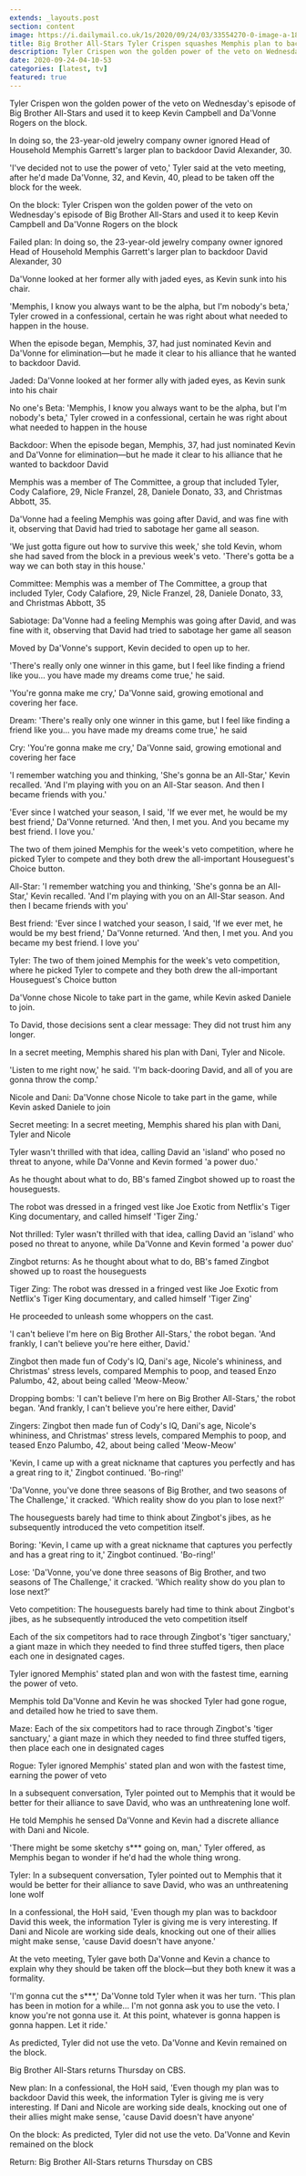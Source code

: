 ```yaml
---
extends: _layouts.post
section: content
image: https://i.dailymail.co.uk/1s/2020/09/24/03/33554270-0-image-a-18_1600914525844.jpg 
title: Big Brother All-Stars Tyler Crispen squashes Memphis plan to backdoor David 
description: Tyler Crispen won the golden power of the veto on Wednesdays episode of Big Brother All-Stars and used it to keep Kevin Campbell and DaVonne Rogers on the block. 
date: 2020-09-24-04-10-53 
categories: [latest, tv] 
featured: true 
--- 
```

Tyler Crispen won the golden power of the veto on Wednesday's episode of Big Brother All-Stars and used it to keep Kevin Campbell and Da'Vonne Rogers on the block.

In doing so, the 23-year-old jewelry company owner ignored Head of Household Memphis Garrett's larger plan to backdoor David Alexander, 30.

'I've decided not to use the power of veto,' Tyler said at the veto meeting, after he'd made Da'Vonne, 32, and Kevin, 40, plead to be taken off the block for the week.

On the block: Tyler Crispen won the golden power of the veto on Wednesday's episode of Big Brother All-Stars and used it to keep Kevin Campbell and Da'Vonne Rogers on the block

Failed plan: In doing so, the 23-year-old jewelry company owner ignored Head of Household Memphis Garrett's larger plan to backdoor David Alexander, 30

Da'Vonne looked at her former ally with jaded eyes, as Kevin sunk into his chair.

'Memphis, I know you always want to be the alpha, but I'm nobody's beta,' Tyler crowed in a confessional, certain he was right about what needed to happen in the house.

When the episode began, Memphis, 37, had just nominated Kevin and Da'Vonne for elimination—but he made it clear to his alliance that he wanted to backdoor David.

Jaded: Da'Vonne looked at her former ally with jaded eyes, as Kevin sunk into his chair

No one's Beta: 'Memphis, I know you always want to be the alpha, but I'm nobody's beta,' Tyler crowed in a confessional, certain he was right about what needed to happen in the house

Backdoor: When the episode began, Memphis, 37, had just nominated Kevin and Da'Vonne for elimination—but he made it clear to his alliance that he wanted to backdoor David

Memphis was a member of The Committee, a group that included Tyler, Cody Calafiore, 29, Nicle Franzel, 28, Daniele Donato, 33, and Christmas Abbott, 35.

Da'Vonne had a feeling Memphis was going after David, and was fine with it, observing that David had tried to sabotage her game all season.

'We just gotta figure out how to survive this week,' she told Kevin, whom she had saved from the block in a previous week's veto. 'There's gotta be a way we can both stay in this house.'

Committee: Memphis was a member of The Committee, a group that included Tyler, Cody Calafiore, 29, Nicle Franzel, 28, Daniele Donato, 33, and Christmas Abbott, 35

Sabiotage: Da'Vonne had a feeling Memphis was going after David, and was fine with it, observing that David had tried to sabotage her game all season

Moved by Da'Vonne's support, Kevin decided to open up to her.

'There's really only one winner in this game, but I feel like finding a friend like you… you have made my dreams come true,' he said.

'You're gonna make me cry,' Da'Vonne said, growing emotional and covering her face.

Dream: 'There's really only one winner in this game, but I feel like finding a friend like you… you have made my dreams come true,' he said

Cry: 'You're gonna make me cry,' Da'Vonne said, growing emotional and covering her face

'I remember watching you and thinking, 'She's gonna be an All-Star,' Kevin recalled. 'And I'm playing with you on an All-Star season. And then I became friends with you.'

'Ever since I watched your season, I said, 'If we ever met, he would be my best friend,' Da'Vonne returned. 'And then, I met you. And you became my best friend. I love you.'

The two of them joined Memphis for the week's veto competition, where he picked Tyler to compete and they both drew the all-important Houseguest's Choice button.

All-Star: 'I remember watching you and thinking, 'She's gonna be an All-Star,' Kevin recalled. 'And I'm playing with you on an All-Star season. And then I became friends with you'

Best friend: 'Ever since I watched your season, I said, 'If we ever met, he would be my best friend,' Da'Vonne returned. 'And then, I met you. And you became my best friend. I love you'

Tyler: The two of them joined Memphis for the week's veto competition, where he picked Tyler to compete and they both drew the all-important Houseguest's Choice button

Da'Vonne chose Nicole to take part in the game, while Kevin asked Daniele to join.

To David, those decisions sent a clear message: They did not trust him any longer.

In a secret meeting, Memphis shared his plan with Dani, Tyler and Nicole.

'Listen to me right now,' he said. 'I'm back-dooring David, and all of you are gonna throw the comp.'

Nicole and Dani: Da'Vonne chose Nicole to take part in the game, while Kevin asked Daniele to join

Secret meeting: In a secret meeting, Memphis shared his plan with Dani, Tyler and Nicole

Tyler wasn't thrilled with that idea, calling David an 'island' who posed no threat to anyone, while Da'Vonne and Kevin formed 'a power duo.'

As he thought about what to do, BB's famed Zingbot showed up to roast the houseguests.

The robot was dressed in a fringed vest like Joe Exotic from Netflix's Tiger King documentary, and called himself 'Tiger Zing.'

Not thrilled: Tyler wasn't thrilled with that idea, calling David an 'island' who posed no threat to anyone, while Da'Vonne and Kevin formed 'a power duo'

Zingbot returns: As he thought about what to do, BB's famed Zingbot showed up to roast the houseguests

Tiger Zing: The robot was dressed in a fringed vest like Joe Exotic from Netflix's Tiger King documentary, and called himself 'Tiger Zing'

He proceeded to unleash some whoppers on the cast.

'I can't believe I'm here on Big Brother All-Stars,' the robot began. 'And frankly, I can't believe you're here either, David.'

Zingbot then made fun of Cody's IQ, Dani's age, Nicole's whininess, and Christmas' stress levels, compared Memphis to poop, and teased Enzo Palumbo, 42, about being called 'Meow-Meow.'

Dropping bombs: 'I can't believe I'm here on Big Brother All-Stars,' the robot began. 'And frankly, I can't believe you're here either, David'

Zingers: Zingbot then made fun of Cody's IQ, Dani's age, Nicole's whininess, and Christmas' stress levels, compared Memphis to poop, and teased Enzo Palumbo, 42, about being called 'Meow-Meow'

'Kevin, I came up with a great nickname that captures you perfectly and has a great ring to it,' Zingbot continued. 'Bo-ring!'

'Da'Vonne, you've done three seasons of Big Brother, and two seasons of The Challenge,' it cracked. 'Which reality show do you plan to lose next?'

The houseguests barely had time to think about Zingbot's jibes, as he subsequently introduced the veto competition itself.

Boring: 'Kevin, I came up with a great nickname that captures you perfectly and has a great ring to it,' Zingbot continued. 'Bo-ring!'

Lose: 'Da'Vonne, you've done three seasons of Big Brother, and two seasons of The Challenge,' it cracked. 'Which reality show do you plan to lose next?'

Veto competition: The houseguests barely had time to think about Zingbot's jibes, as he subsequently introduced the veto competition itself

Each of the six competitors had to race through Zingbot's 'tiger sanctuary,' a giant maze in which they needed to find three stuffed tigers, then place each one in designated cages.

Tyler ignored Memphis' stated plan and won with the fastest time, earning the power of veto.

Memphis told Da'Vonne and Kevin he was shocked Tyler had gone rogue, and detailed how he tried to save them.

Maze: Each of the six competitors had to race through Zingbot's 'tiger sanctuary,' a giant maze in which they needed to find three stuffed tigers, then place each one in designated cages

Rogue: Tyler ignored Memphis' stated plan and won with the fastest time, earning the power of veto

In a subsequent conversation, Tyler pointed out to Memphis that it would be better for their alliance to save David, who was an unthreatening lone wolf.

He told Memphis he sensed Da'Vonne and Kevin had a discrete alliance with Dani and Nicole.

'There might be some sketchy s*** going on, man,' Tyler offered, as Memphis began to wonder if he'd had the whole thing wrong.

Tyler: In a subsequent conversation, Tyler pointed out to Memphis that it would be better for their alliance to save David, who was an unthreatening lone wolf

In a confessional, the HoH said, 'Even though my plan was to backdoor David this week, the information Tyler is giving me is very interesting. If Dani and Nicole are working side deals, knocking out one of their allies might make sense, 'cause David doesn't have anyone.'

At the veto meeting, Tyler gave both Da'Vonne and Kevin a chance to explain why they should be taken off the block—but they both knew it was a formality.

'I'm gonna cut the s***,' Da'Vonne told Tyler when it was her turn. 'This plan has been in motion for a while… I'm not gonna ask you to use the veto. I know you're not gonna use it. At this point, whatever is gonna happen is gonna happen. Let it ride.'

As predicted, Tyler did not use the veto. Da'Vonne and Kevin remained on the block.

Big Brother All-Stars returns Thursday on CBS.

New plan: In a confessional, the HoH said, 'Even though my plan was to backdoor David this week, the information Tyler is giving me is very interesting. If Dani and Nicole are working side deals, knocking out one of their allies might make sense, 'cause David doesn't have anyone'

On the block: As predicted, Tyler did not use the veto. Da'Vonne and Kevin remained on the block

Return: Big Brother All-Stars returns Thursday on CBS

